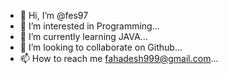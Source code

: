 - 👋 Hi, I’m @fes97
- 👀 I’m interested in Programming...
- 🌱 I’m currently learning JAVA...
- 💞️ I’m looking to collaborate on Github...
- 📫 How to reach me fahadesh999@gmail.com...

<!---
fes97/fes97 is a ✨ special ✨ repository because its `README.md` (this file) appears on your GitHub profile.
You can click the Preview link to take a look at your changes.
--->
